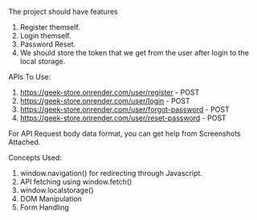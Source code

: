 The project should have features 
1. Register themself.
2. Login themself.
3. Password Reset.
4. We should store the token that we get from the user after login to the local storage.

APIs To Use:

1. https://geek-store.onrender.com/user/register - POST
2. https://geek-store.onrender.com/user/login - POST
3. https://geek-store.onrender.com/user/forgot-password - POST
4. https://geek-store.onrender.com/user/reset-password - POST

For API Request body data format, you can get help from Screenshots Attached.

Concepts Used:
1. window.navigation() for redirecting through Javascript.
2. API fetching using window.fetch()
3. window.localstorage()
4. DOM Manipulation
5. Form Handling